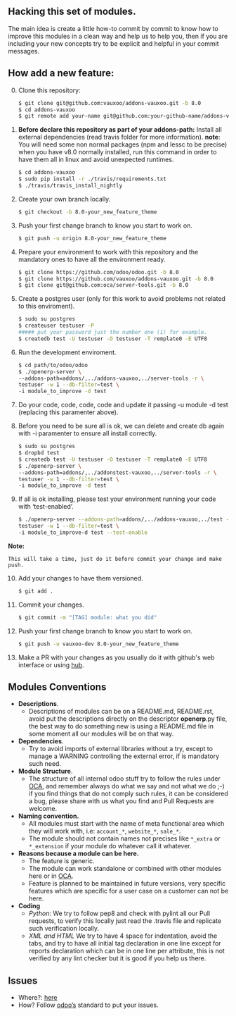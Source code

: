 Hacking this set of modules.
---

The main idea is create a little how-to commit by commit to know how to improve
this modules in a clean way and help us to help you, then if you are including
your new concepts try to be explicit and helpful in your commit messages.

How add a new feature:
---

0. Clone this repository:

    ```bash
    $ git clone git@github.com:vauxoo/addons-vauxoo.git -b 8.0
    $ cd addons-vauxoo
    $ git remote add your-name git@github.com:your-github-name/addons-vauxoo.git # << to push your changes
    ```

1. **Before declare this repository as part of your addons-path:** Install all
   external dependencies (read travis folder for more information). **note**:
   You will need some non normal packages (npm and lessc to be precise) when
   you have v8.0 normally installed, run this command in order to have them all
   in linux and avoid unexpected runtimes.

    ```bash
    $ cd addons-vauxoo
    $ sudo pip install -r ./travis/requirements.txt
    $ ./travis/travis_install_nightly
    ```

2. Create your own branch locally.

    ```bash
    $ git checkout -b 8.0-your_new_feature_theme
    ```

3. Push your first change branch to know you start to work on.

    ```bash
    $ git push -u origin 8.0-your_new_feature_theme
    ```

4. Prepare your environment to work with this repository and the mandatory ones
   to have all the environment ready.

    ```bash
    $ git clone https://github.com/odoo/odoo.git -b 8.0
    $ git clone https://github.com/vauxoo/addons-vauxoo.git -b 8.0
    $ git clone git@github.com:oca/server-tools.git -b 8.0
    ```
5. Create a postgres user (only for this work to avoid problems not related to this enviroment).

    ```bash
    $ sudo su postgres
    $ createuser testuser -P
    ##### put your password just the number one (1) for example.
    $ createdb test -U testuser -O testuser -T remplate0 -E UTF8
    ```
6. Run the development enviroment.

    ```bash
    $ cd path/to/odoo/odoo
    $ ./openerp-server \
    --addons-path=addons/,../addons-vauxoo,../server-tools -r \
    testuser -w 1 --db-filter=test \
    -i module_to_improve -d test
    ```
7. Do your code, code, code, code and update it passing -u module -d test (replacing this paramenter above).

8. Before you need to be sure all is ok, we can delete and create db again with -i
   paramenter to ensure all install correctly.

    ```bash
    $ sudo su postgres
    $ dropbd test
    $ createdb test -U testuser -O testuser -T remplate0 -E UTF8
    $ ./openerp-server \
    --addons-path=addons/,../addonstest-vauxoo,../server-tools -r \
    testuser -w 1 --db-filter=test \
    -i module_to_improve -d test
    ```
9. If all is ok installing, please test your environment running your code with ‘test-enabled’.

    ```bash
    $ ./openerp-server --addons-path=addons/,../addons-vauxoo,../test -r \
    testuser -w 1 --db-filter=test \
    -i module_to_improve-d test --test-enable
    ```
**Note:**

    This will take a time, just do it before commit your change and make push.

10. Add your changes to have them versioned.

    ```bash
    $ git add .
    ```

11. Commit your changes.

    ```bash
    $ git commit -m "[TAG] module: what you did"
    ```

12. Push your first change branch to know you start to work on.

    ```bash
    $ git push -u vauxoo-dev 8.0-your_new_feature_theme
    ```

13. Make a PR with your changes as you usually do it with github's web
    interface or using [hub](https://github.com/github/hub).

Modules Conventions
---

- **Descriptions**.
    - Descriptions of modules can be on a README.md, README.rst, avoid put the
      descriptions directly on the descriptor __openerp__.py file, the best way to
      do something new is using a README.md file in some moment all our modules
      will be on that way.
- **Dependencies**.
    - Try to avoid imports of external libraries without a try, except to manage a
      WARNING controlling the external error, if is mandatory such need.
- **Module Structure**.
    - The structure of all internal odoo stuff try to follow the rules under
      [OCA](http://odoo-community.org), and remember always do what we say and not
      what we do ;-) if you find things that do not comply such rules, it can be
      considered a bug, please share with us what you find and Pull Requests are
      welcome.
- **Naming convention.**
    - All modules must start with the name of meta functional area which they will
      work with, i.e: `account_*`, `website_*`, `sale_*`.
    - The module should not contain names not precises like `*_extra` or
      `*_extension` if your module do whatever call it whatever.
- **Reasons because a module can be here.**
    - The feature is generic.
    - The module can work standalone or combined with other modules here or in
      [OCA](https://github.com/OCA).
    - Feature is planned to be maintained in future versions, very specific
      features which are specific for a user case on a customer can not be
      here.
- **Coding**
    - *Python*: We try to follow pep8 and check with pylint all our Pull
      requests, to verify this locally just read the .travis file and replicate
      such verification locally.
    - *XML and HTML* We try to have 4 space for indentation, avoid the tabs,
      and try to have all initial tag declaration in one line except for reports
      declaration which can be in one line per attribute, this is not verified
      by any lint checker but it is good if you help us there.

Issues
---

- Where?: [here](https://github.com/Vauxoo/addons-vauxoo/issues/new)
- How? Follow [odoo’s](https://github.com/odoo/odoo/blob/8.0/CONTRIBUTING.md) standard to put your issues.

